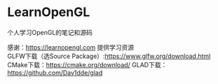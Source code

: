 # LearnOpenGL
个人学习OpenGL的笔记和源码

感谢：https://learnopengl.com  提供学习资源  
GLFW下载（选Source Package）:https://www.glfw.org/download.html  
CMake下载：https://cmake.org/download/ 
GLAD下载：https://github.com/Dav1dde/glad  
